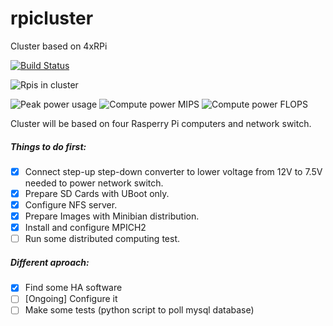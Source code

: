 # rpicluster
Cluster based on 4xRPi

[![Build Status](https://travis-ci.org/radx64/rpicluster.svg?branch=master)](https://travis-ci.org/radx64/rpicluster)

![Rpis in cluster](https://img.shields.io/badge/rpi%20count-4-green.svg)

![Peak power usage](https://img.shields.io/badge/peak%20power%20usage-36%20W-green.svg)
![Compute power MIPS](https://img.shields.io/badge/compute%20power-UNKNW%20MIPS-red.svg)
![Compute power FLOPS](https://img.shields.io/badge/compute%20power-UNKNW%20FLOPS-red.svg)

Cluster will be based on four Rasperry Pi computers and network switch.

##### Things to do first:
- [x] Connect step-up step-down converter to lower voltage from 12V to 7.5V needed to power network switch.
- [x] Prepare SD Cards with UBoot only.
- [x] Configure NFS server.
- [x] Prepare Images with Minibian distribution.
- [x] Install and configure MPICH2
- [ ] Run some distributed computing test.

##### Different aproach:
- [x] Find some HA software
- [ ] [Ongoing] Configure  it
- [ ] Make some tests (python script to poll mysql database)

